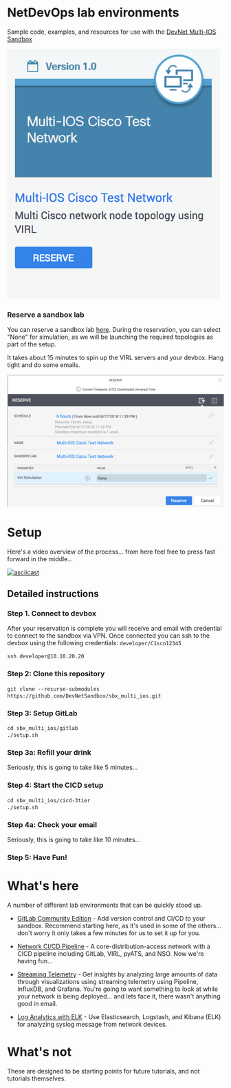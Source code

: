 # NetDevOps lab environments

Sample code, examples, and resources for use with the [DevNet Multi-IOS Sandbox](https://devnetsandbox.cisco.com/RM/Diagram/Index/6b023525-4e7f-4755-81ae-05ac500d464a?diagramType=Topology)

![tile](./static/tile.png "Sandbox Tile")

### Reserve a sandbox lab

You can reserve a sandbox lab [here](https://devnetsandbox.cisco.com/RM/Diagram/Index/6b023525-4e7f-4755-81ae-05ac500d464a?diagramType=Topology). During the reservation, you can select "None" for
simulation, as we will be launching the required topologies as part of the setup.

It takes about 15 minutes to spin up the VIRL servers and your devbox.  Hang tight and do some emails.

![reservation](./static/reservation-dialog.png "No topology required")


# Setup

Here's a video overview of the process... from here feel free to press fast forward in the middle...

[![asciicast](https://asciinema.org/a/5OZEo29CwO2PiWhV7T1nW1QgF.png)](https://asciinema.org/a/5OZEo29CwO2PiWhV7T1nW1QgF)


## Detailed instructions

### Step 1. Connect to devbox

After your reservation is complete you will receive and email with credential to
connect to the sandbox via VPN.  Once connected you can ssh to the devbox using the following credentials: `developer/C1sco12345`

    ssh developer@10.10.20.20

### Step 2: Clone this repository

```
git clone --recurse-submodules https://github.com/DevNetSandbox/sbx_multi_ios.git
```

### Step 3: Setup GitLab

```
cd sbx_multi_ios/gitlab
./setup.sh
```

### Step 3a: Refill your drink

Seriously, this is going to take like 5 minutes...


### Step 4: Start the CICD setup

```
cd sbx_multi_ios/cicd-3tier
./setup.sh
```

### Step 4a: Check your email

Seriously, this is going to take like 10 minutes...

### Step 5: Have Fun!

# What's here

A number of different lab environments that can be quickly stood up.

* [GitLab Community Edition](./gitlab/) - Add version control and CI/CD to your sandbox. Recommend starting here, as it's used in some of the others... don't worry it only takes a few minutes for us to set it up for you.

* [Network CI/CD Pipeline](./cicd-3tier/) - A core-distribution-access network with a CICD pipeline including GitLab, VIRL, pyATS, and NSO.  Now we're having fun...

* [Streaming Telemetry](./metrics-pig/) - Get insights by analyzing large amounts of data through visualizations using streaming telemetry using Pipeline, InfluxDB, and Grafana. You're going to want something to look at while your network is being deployed... and lets face it, there wasn't anything good in email.

* [Log Analytics with ELK](./metrics-elk/) - Use Elasticsearch, Logstash, and Kibana (ELK) for analyzing syslog message from network devices.

# What's not

These are designed to be starting points for future tutorials, and not tutorials themselves.
